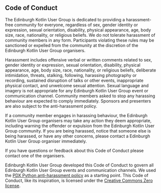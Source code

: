 ## Code of Conduct

The Edinburgh Kotlin User Group is dedicated to providing a harassment-free community for everyone, regardless of sex, gender identity or expression, sexual orientation, disability, physical appearance, age, body size, race, nationality, or religious beliefs. We do not tolerate harassment of community members in any form. Participants violating these rules may be sanctioned or expelled from the community at the discretion of the Edinburgh Kotlin User Group organisers.

Harassment includes offensive verbal or written comments related to sex, gender identity or expression, sexual orientation, disability, physical appearance, age, body size, race, nationality, or religious beliefs, deliberate intimidation, threats, stalking, following, harassing photography or recording, sustained disruption of talks or other events, inappropriate physical contact, and unwelcome sexual attention. Sexual language and imagery is not appropriate for any Edinburgh Kotlin User Group event or communication channel. Community members asked to stop any harassing behaviour are expected to comply immediately. Sponsors and presenters are also subject to the anti-harassment policy.

If a community member engages in harassing behaviour, the Edinburgh Kotlin User Group organisers may take any action they deem appropriate, including warning the offender or expulsion from the Edinburgh Kotlin User Group community. If you are being harassed, notice that someone else is being harassed, or have any other concerns, please contact a Edinburgh Kotlin User Group organiser immediately.

If you have questions or feedback about this Code of Conduct please contact one of the organisers.

Edinburgh Kotlin User Group developed this Code of Conduct to govern all Edinburgh Kotlin User Group events and communication channels. We used the [PDX Python anti-harassment policy](https://www.meetup.com/pdxpython/pages/12061872/Code_of_Conduct/) as a starting point. This Code of Conduct, like its inspiration, is licensed under the [Creative Commons Zero license](https://creativecommons.org/publicdomain/zero/1.0/).
